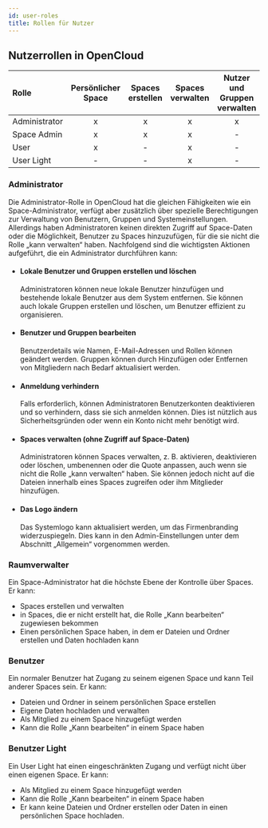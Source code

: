 ```yaml
---
id: user-roles
title: Rollen für Nutzer
---
```


## Nutzerrollen in OpenCloud

| Rolle          | Persönlicher Space| Spaces erstellen | Spaces verwalten  | Nutzer und Gruppen verwalten  |
| :-------------| :-:           | :-:           | :-:                   | :-:                      |
| Administrator |   x           |     x         | x                     | x                        |
| Space Admin   |   x           |     x         | x                     | -                        |
| User          |   x           |     -         | x                     | -                        |
| User Light    |   -           |     -         | x                     | -                        |


### Administrator

Die Administrator-Rolle in OpenCloud hat die gleichen Fähigkeiten wie ein Space-Administrator, verfügt aber zusätzlich über spezielle Berechtigungen zur Verwaltung von Benutzern, Gruppen und Systemeinstellungen. 
Allerdings haben Administratoren keinen direkten Zugriff auf Space-Daten oder die Möglichkeit, Benutzer zu Spaces hinzuzufügen, für die sie nicht die Rolle „kann verwalten“ haben. Nachfolgend sind die wichtigsten Aktionen aufgeführt, die ein Administrator durchführen kann:

- #### Lokale Benutzer und Gruppen erstellen und löschen

    Administratoren können neue lokale Benutzer hinzufügen und bestehende lokale Benutzer aus dem System entfernen.
    Sie können auch lokale Gruppen erstellen und löschen, um Benutzer effizient zu organisieren.

- #### Benutzer und Gruppen bearbeiten

    Benutzerdetails wie Namen, E-Mail-Adressen und Rollen können geändert werden.
    Gruppen können durch Hinzufügen oder Entfernen von Mitgliedern nach Bedarf aktualisiert werden.

- #### Anmeldung verhindern

    Falls erforderlich, können Administratoren Benutzerkonten deaktivieren und so verhindern, dass sie sich anmelden können.
    Dies ist nützlich aus Sicherheitsgründen oder wenn ein Konto nicht mehr benötigt wird.

- #### Spaces verwalten (ohne Zugriff auf Space-Daten)

    Administratoren können Spaces verwalten, z. B. aktivieren, deaktivieren oder löschen, umbenennen oder die Quote anpassen, auch wenn sie nicht die Rolle „kann verwalten“ haben.
    Sie können jedoch nicht auf die Dateien innerhalb eines Spaces zugreifen oder ihm Mitglieder hinzufügen.

- #### Das Logo ändern

    Das Systemlogo kann aktualisiert werden, um das Firmenbranding widerzuspiegeln.
    Dies kann in den Admin-Einstellungen unter dem Abschnitt „Allgemein“ vorgenommen werden.


### Raumverwalter

Ein Space-Administrator hat die höchste Ebene der Kontrolle über Spaces. Er kann:
- Spaces erstellen und verwalten
- in Spaces, die er nicht erstellt hat, die Rolle „Kann bearbeiten“ zugewiesen bekommen
- Einen persönlichen Space haben, in dem er Dateien und Ordner erstellen und Daten hochladen kann


### Benutzer

Ein normaler Benutzer hat Zugang zu seinem eigenen Space und kann Teil anderer Spaces sein. Er kann:
- Dateien und Ordner in seinem persönlichen Space erstellen
- Eigene Daten hochladen und verwalten
- Als Mitglied zu einem Space hinzugefügt werden
- Kann die Rolle „Kann bearbeiten“ in einem Space haben


### Benutzer Light

Ein User Light hat einen eingeschränkten Zugang und verfügt nicht über einen eigenen Space. Er kann:
- Als Mitglied zu einem Space hinzugefügt werden
- Kann die Rolle „Kann bearbeiten“ in einem Space haben
- Er kann keine Dateien und Ordner erstellen oder Daten in einen persönlichen Space hochladen.